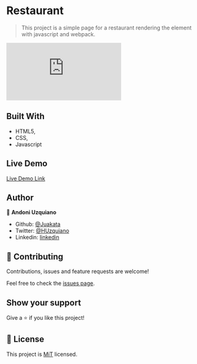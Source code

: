 # Restaurant

> This project is a simple page for a restaurant rendering the element with
javascript and webpack.

![restaurant](https://raw.githack.com/Juakata/Restaurant/development/dist/index.html)

## Built With

- HTML5,
- CSS,
- Javascript

## Live Demo

[Live Demo Link](https://raw.githack.com/Juakata/Restaurant/development/dist/index.html)

## Author

👤 **Andoni Uzquiano**

- Github: [@Juakata](https://github.com/Juakata)
- Twitter: [@HUzquiano](https://twitter.com/HUzquiano)
- Linkedin: [linkedin](https://www.linkedin.com/in/andoni-uzquiano-31304818a/)

## 🤝 Contributing

Contributions, issues and feature requests are welcome!

Feel free to check the [issues page](https://github.com/Juakata/Restaurant/issues).

## Show your support

Give a ⭐️ if you like this project!

## 📝 License

This project is [MiT](https://opensource.org/licenses/MIT) licensed.
